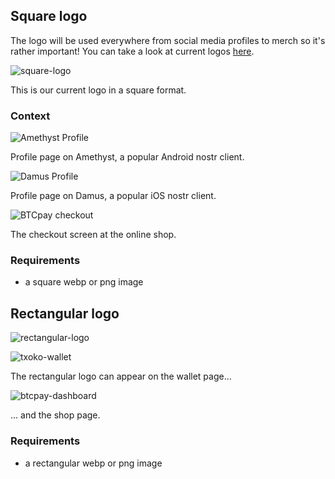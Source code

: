 ## Square logo
The logo will be used everywhere from social media profiles to merch so it's rather important! You can take a look at current logos [here](https://github.com/bitcointxoko/logos). 

![square-logo](https://raw.githubusercontent.com/bitcointxoko/logos/main/b-txoko-logo.png)

This is our current logo in a square format. 

### Context
![Amethyst Profile](./images/amethyst-profile.jpeg)  

Profile page on Amethyst, a popular Android nostr client. 


![Damus Profile](./images/damus-profile.jpeg)  

Profile page on Damus, a popular iOS nostr client. 

![BTCpay checkout](./images/btcpay-checkout.jpeg)

The checkout screen at the online shop. 

### Requirements
- a square webp or png image

## Rectangular logo

![rectangular-logo](https://raw.githubusercontent.com/bitcointxoko/logos/main/b-txoko-logo-pill.png)

![txoko-wallet](./images/txoko-wallet.jpeg)

The rectangular logo can appear on the wallet page... 

![btcpay-dashboard](./images/btcpay-dashboard.jpeg)

... and the shop page. 

### Requirements
- a rectangular webp or png image
